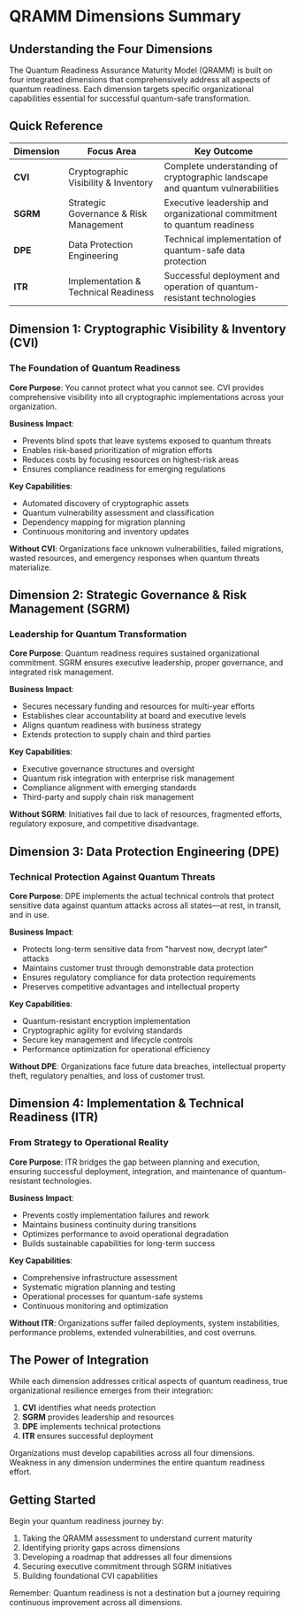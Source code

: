 # QRAMM Dimensions Summary

## Understanding the Four Dimensions

The Quantum Readiness Assurance Maturity Model (QRAMM) is built on four integrated dimensions that comprehensively address all aspects of quantum readiness. Each dimension targets specific organizational capabilities essential for successful quantum-safe transformation.

## Quick Reference

| Dimension | Focus Area | Key Outcome |
|-----------|------------|-------------|
| **CVI** | Cryptographic Visibility & Inventory | Complete understanding of cryptographic landscape and quantum vulnerabilities |
| **SGRM** | Strategic Governance & Risk Management | Executive leadership and organizational commitment to quantum readiness |
| **DPE** | Data Protection Engineering | Technical implementation of quantum-safe data protection |
| **ITR** | Implementation & Technical Readiness | Successful deployment and operation of quantum-resistant technologies |

## Dimension 1: Cryptographic Visibility & Inventory (CVI)

### The Foundation of Quantum Readiness

**Core Purpose**: You cannot protect what you cannot see. CVI provides comprehensive visibility into all cryptographic implementations across your organization.

**Business Impact**:
- Prevents blind spots that leave systems exposed to quantum threats
- Enables risk-based prioritization of migration efforts
- Reduces costs by focusing resources on highest-risk areas
- Ensures compliance readiness for emerging regulations

**Key Capabilities**:
- Automated discovery of cryptographic assets
- Quantum vulnerability assessment and classification
- Dependency mapping for migration planning
- Continuous monitoring and inventory updates

**Without CVI**: Organizations face unknown vulnerabilities, failed migrations, wasted resources, and emergency responses when quantum threats materialize.

## Dimension 2: Strategic Governance & Risk Management (SGRM)

### Leadership for Quantum Transformation

**Core Purpose**: Quantum readiness requires sustained organizational commitment. SGRM ensures executive leadership, proper governance, and integrated risk management.

**Business Impact**:
- Secures necessary funding and resources for multi-year efforts
- Establishes clear accountability at board and executive levels
- Aligns quantum readiness with business strategy
- Extends protection to supply chain and third parties

**Key Capabilities**:
- Executive governance structures and oversight
- Quantum risk integration with enterprise risk management
- Compliance alignment with emerging standards
- Third-party and supply chain risk management

**Without SGRM**: Initiatives fail due to lack of resources, fragmented efforts, regulatory exposure, and competitive disadvantage.

## Dimension 3: Data Protection Engineering (DPE)

### Technical Protection Against Quantum Threats

**Core Purpose**: DPE implements the actual technical controls that protect sensitive data against quantum attacks across all states—at rest, in transit, and in use.

**Business Impact**:
- Protects long-term sensitive data from "harvest now, decrypt later" attacks
- Maintains customer trust through demonstrable data protection
- Ensures regulatory compliance for data protection requirements
- Preserves competitive advantages and intellectual property

**Key Capabilities**:
- Quantum-resistant encryption implementation
- Cryptographic agility for evolving standards
- Secure key management and lifecycle controls
- Performance optimization for operational efficiency

**Without DPE**: Organizations face future data breaches, intellectual property theft, regulatory penalties, and loss of customer trust.

## Dimension 4: Implementation & Technical Readiness (ITR)

### From Strategy to Operational Reality

**Core Purpose**: ITR bridges the gap between planning and execution, ensuring successful deployment, integration, and maintenance of quantum-resistant technologies.

**Business Impact**:
- Prevents costly implementation failures and rework
- Maintains business continuity during transitions
- Optimizes performance to avoid operational degradation
- Builds sustainable capabilities for long-term success

**Key Capabilities**:
- Comprehensive infrastructure assessment
- Systematic migration planning and testing
- Operational processes for quantum-safe systems
- Continuous monitoring and optimization

**Without ITR**: Organizations suffer failed deployments, system instabilities, performance problems, extended vulnerabilities, and cost overruns.

## The Power of Integration

While each dimension addresses critical aspects of quantum readiness, true organizational resilience emerges from their integration:

1. **CVI** identifies what needs protection
2. **SGRM** provides leadership and resources
3. **DPE** implements technical protections
4. **ITR** ensures successful deployment

Organizations must develop capabilities across all four dimensions. Weakness in any dimension undermines the entire quantum readiness effort.

## Getting Started

Begin your quantum readiness journey by:
1. Taking the QRAMM assessment to understand current maturity
2. Identifying priority gaps across dimensions
3. Developing a roadmap that addresses all four dimensions
4. Securing executive commitment through SGRM initiatives
5. Building foundational CVI capabilities

Remember: Quantum readiness is not a destination but a journey requiring continuous improvement across all dimensions.